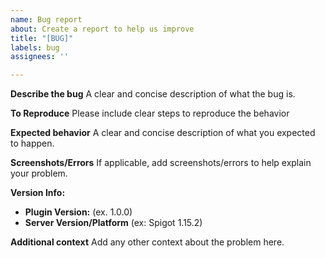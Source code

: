 ```yaml
---
name: Bug report
about: Create a report to help us improve
title: "[BUG]"
labels: bug
assignees: ''

---
```


**Describe the bug**
A clear and concise description of what the bug is.

**To Reproduce**
Please include clear steps to reproduce the behavior

**Expected behavior**
A clear and concise description of what you expected to happen.

**Screenshots/Errors**
If applicable, add screenshots/errors to help explain your problem.

**Version Info:**
 - **Plugin Version:** (ex. 1.0.0)
 - **Server Version/Platform** (ex: Spigot 1.15.2)

**Additional context**
Add any other context about the problem here.
